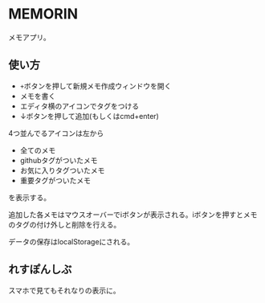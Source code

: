 MEMORIN
=======

メモアプリ。

## 使い方

* `+`ボタンを押して新規メモ作成ウィンドウを開く
* メモを書く
* エディタ横のアイコンでタグをつける
* ↓ボタンを押して追加(もしくはcmd+enter)

4つ並んでるアイコンは左から

* 全てのメモ
* githubタグがついたメモ
* お気に入りタグついたメモ
* 重要タグがついたメモ

を表示する。

追加した各メモはマウスオーバーでiボタンが表示される。iボタンを押すとメモのタグの付け外しと削除を行える。

データの保存はlocalStorageにされる。

## れすぽんしぶ

スマホで見てもそれなりの表示に。
